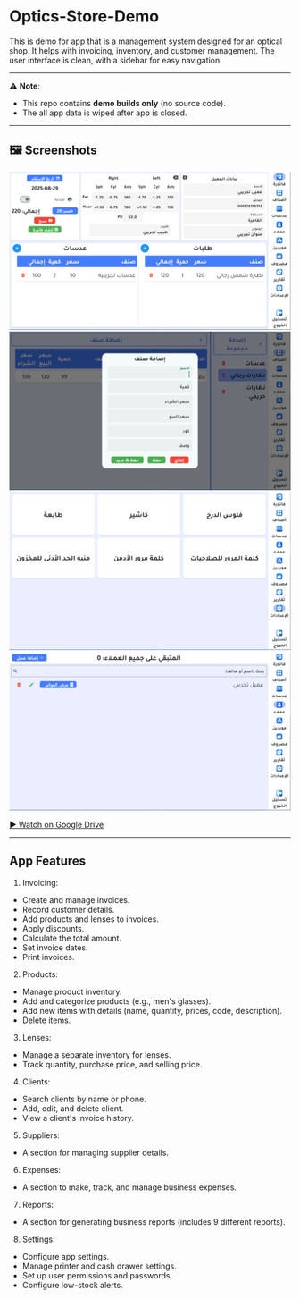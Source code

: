 # Optics-Store-Demo
This is demo for app that is a management system designed for an optical shop. It helps with invoicing, inventory, and customer management. The user interface is clean, with a sidebar for easy navigation.

---

⚠️ **Note**:
- This repo contains **demo builds only** (no source code).  
- The all app data is wiped after app is closed.

---


## 🖼️ Screenshots
![Takeaway Screen](screenshot1.png)
![Tables Screen](screenshot2.png)
![Delivery Screen](screenshot3.png)
![More Screens](screenshot4.png)

[▶️ Watch on Google Drive](https://drive.google.com/file/d/11BzVbuhZtgkNfEOOvE1VK4u2xafSenmG/view?usp=drive_link)


---

## App Features

1. Invoicing:

- Create and manage invoices.
- Record customer details.
- Add products and lenses to invoices.
- Apply discounts.
- Calculate the total amount.
- Set invoice dates.
- Print invoices.

2. Products:

- Manage product inventory.
- Add and categorize products (e.g., men's glasses).
- Add new items with details (name, quantity, prices, code, description).
- Delete items.

3. Lenses:

- Manage a separate inventory for lenses.
- Track quantity, purchase price, and selling price.

4. Clients:

- Search clients by name or phone.
- Add, edit, and delete client.
- View a client's invoice history.

5. Suppliers:

- A section for managing supplier details.

6. Expenses:

- A section to make, track, and manage business expenses.

7. Reports:

- A section for generating business reports (includes 9 different reports).

8. Settings:

- Configure app settings.
- Manage printer and cash drawer settings.
- Set up user permissions and passwords.
- Configure low-stock alerts.

